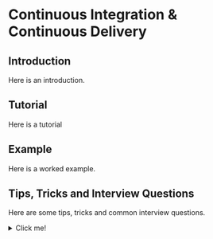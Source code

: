 # Continuous Integration & Continuous Delivery

## Introduction
Here is an introduction.

## Tutorial
Here is a tutorial

## Example
Here is a worked example.

## Tips, Tricks and Interview Questions
Here are some tips, tricks and common interview questions.

<details>
<summary>Click me!</summary>
  <code>
this is a line
this is another line
  </code>
</details>
